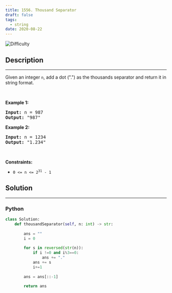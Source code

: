 ```yaml
---
title: 1556. Thousand Separator
draft: false
tags: 
  - string
date: 2020-08-22
---
```


![Difficulty](https://img.shields.io/badge/Difficulty-Easy-blue.svg)

## Description

---
<p>Given an integer <code>n</code>, add a dot (&quot;.&quot;) as the thousands separator and return it in string format.</p>

<p>&nbsp;</p>
<p><strong class="example">Example 1:</strong></p>

<pre>
<strong>Input:</strong> n = 987
<strong>Output:</strong> &quot;987&quot;
</pre>

<p><strong class="example">Example 2:</strong></p>

<pre>
<strong>Input:</strong> n = 1234
<strong>Output:</strong> &quot;1.234&quot;
</pre>

<p>&nbsp;</p>
<p><strong>Constraints:</strong></p>

<ul>
	<li><code>0 &lt;= n &lt;= 2<sup>31</sup> - 1</code></li>
</ul>


## Solution

---
### Python
``` py title='thousand-separator'
class Solution:
    def thousandSeparator(self, n: int) -> str:
        
        ans = ""
        i = 0
        
        for s in reversed(str(n)):
            if i !=0 and i%3==0:
                ans += "."
            ans += s
            i+=1
        
        ans = ans[::-1]
        
        return ans

```

